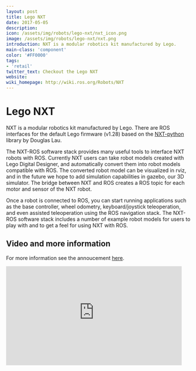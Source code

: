 ```yaml
---
layout: post
title: Lego NXT
date: 2017-05-05
description:
icon: /assets/img/robots/lego-nxt/nxt_icon.png
image: /assets/img/robots/lego-nxt/nxt.png
introduction: NXT is a modular robotics kit manufactured by Lego.
main-class: 'component'
color: '#FF0000'
tags:
- 'retail'
twitter_text: Checkout the Lego NXT
website: 
wiki_homepage: http://wiki.ros.org/Robots/NXT
---
```


# Lego NXT

NXT is a modular robotics kit manufactured by Lego.
There are ROS interfaces for the default Lego firmware (v1.28) based on the [NXT-python](https://github.com/eelviny/nxt-python) library by Douglas Lau.

The NXT-ROS software stack provides many useful tools to interface NXT robots with ROS.
Currently NXT users can take robot models created with Lego Digital Designer, and automatically convert them into robot models compatible with ROS.
The converted robot model can be visualized in rviz, and in the future we hope to add simulation capabilities in gazebo, our 3D simulator.
The bridge between NXT and ROS creates a ROS topic for each motor and sensor of the NXT robot.

Once a robot is connected to ROS, you can start running applications such as the base controller, wheel odometry, keyboard/joystick teleoperation, and even assisted teleoperation using the ROS navigation stack.
The NXT-ROS software stack includes a number of example robot models for users to play with and to get a feel for using NXT with ROS.

## Video and more information

For more information see the annoucement [here](http://www.ros.org/news/2010/08/robots-using-ros-lego-nxt.html).

<iframe width="480" height="270" src="https://www.youtube-nocookie.com/embed/2We5_Qeapbc" frameborder="0" allowfullscreen></iframe>
